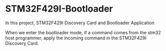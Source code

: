 # STM32F429I-Bootloader
In this project, STM32F429I Discovery Card and Bootloader Application

When we enter the bootloader mode, if a command comes from the stm32 host programmer, apply the incoming command in the STM32F429I Discovery Card. 

